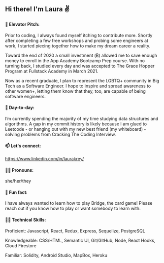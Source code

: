 ## Hi there! I'm Laura ✌

####  💬  Elevator Pitch: 
Prior to coding, I always found myself itching to contribute more. Shortly after completing a few free workshops and probing some engineers at work, I started piecing together how to make my dream career a reality.

Toward the end of 2020 a small investment (₿) allowed me to save enough money to enroll in the App Academy Bootcamp Prep course. With no turning back, I studied every day and was accepted to The Grace Hopper Program at Fullstack Academy in March 2021.

Now as a recent graduate, I plan to represent the LGBTQ+ community in Big Tech as a Software Engineer. I hope to inspire and spread awareness to other women+, letting them know that they, too, are capable of being software engineers.

####  📅 Day-to-day:
I’m currently spending the majority of my time studying data structures and algorithms. A gap in my commit history is likely because I am glued to Leetcode - or hanging out with my new best friend (my whiteboard) - solving problems from Cracking The Coding Interview.

####  📫  Let's connect: 
https://www.linkedin.com/in/laurakrey/

####  🏳️‍🌈  Pronouns:
she/her/they 

####  🤠  Fun fact:
I have always wanted to learn how to play Bridge, the card game! Please reach out if you know how to play or want somebody to learn with.

#### 👩‍💻 Technical Skills:
Proficient: Javascript, React, Redux, Express, Sequelize, PostgreSQL

Knowledgeable: CSS/HTML, Semantic UI, Git/GitHub, Node, React Hooks, Cloud Firestore

Familiar: Solidity, Android Studio, MapBox, Heroku

